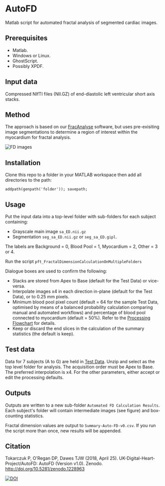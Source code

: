 # AutoFD
Matlab script for automated fractal analysis of segmented cardiac images.

## Prerequisites
- Matlab.
- Windows or Linux.
- GhostScript.
- Possibly XPDF.

## Input data

Compressed NIfTI files (NII.GZ) of end-diastolic left ventricular short axis stacks.

## Method

The approach is based on our [FracAnalyse](https://github.com/UK-Digital-Heart-Project/fracAnalyse) software, 
but uses pre-exisiting image segmentations to determine a region of interest within the myocardium for fractal analysis.  

![FD images](https://github.com/UK-Digital-Heart-Project/AutoFD/blob/master/FDworkflow.png)

## Installation
Clone this repo to a folder in your MATLAB workspace then add all directories to the path:

```addpath(genpath('folder')); savepath;```

## Usage
Put the input data into a top-level folder with sub-folders for each subject containing:
  * Grayscale main image  ```sa_ED.nii.gz```
  * Segmentation ```seg_sa_ED.nii.gz``` or ```seg_sa_ED.gipl```.

The labels are Background  = 0, Blood Pool  = 1, Myocardium  = 2, Other = 3 or 4.

Run the script ```pft_FractalDimensionCalculationOnMultipleFolders```

Dialogue boxes are used to confirm the following: 

  * Stacks are stored from Apex to Base (default for the Test Data) or vice-versa.
  * Interpolate images x4 in each direction in-plane (default for the Test Data), or to 0.25 mm pixels.
  * Minimum blood pool pixel count (default = 64 for the sample Test Data, optimised by means of a balanced probability calculation comparing manual and automated workflows) and percentage of blood pool connected to myocardium (default = 50%). Refer to the [Processing Flowchart](https://github.com/UK-Digital-Heart-Project/AutoFD/blob/master/Processing%20Flowchart.pdf) for details.
  * Keep or discard the end slices in the calculation of the summary statistics (the default is keep).
  
## Test data
Data for 7 subjects (A to G) are held in [Test Data](https://github.com/UK-Digital-Heart-Project/AutoFD/blob/master/Test%20data.zip). Unzip and select as the top level folder for analysis. The acquisition order must be Apex to Base.
The preferred interpolation is x4. For the other parameters, either accept or edit the processing defaults.

## Outputs
Outputs are written to a new sub-folder ```Automated FD Calculation Results```.  Each subject's folder will contain intermediate images (see figure) and box-counting statistics.

Fractal dimension values are output to ```Summary-Auto-FD-v0.csv```. If you run the script more than once, new results will be appended.

## Citation

Tokarczuk P, O'Regan DP, Dawes TJW (2018, April 25). UK-Digital-Heart-Project/AutoFD: AutoFD (Version v1.0). Zenodo. http://doi.org/10.5281/zenodo.1228963

[![DOI](https://zenodo.org/badge/129865649.svg)](https://zenodo.org/badge/latestdoi/129865649)


